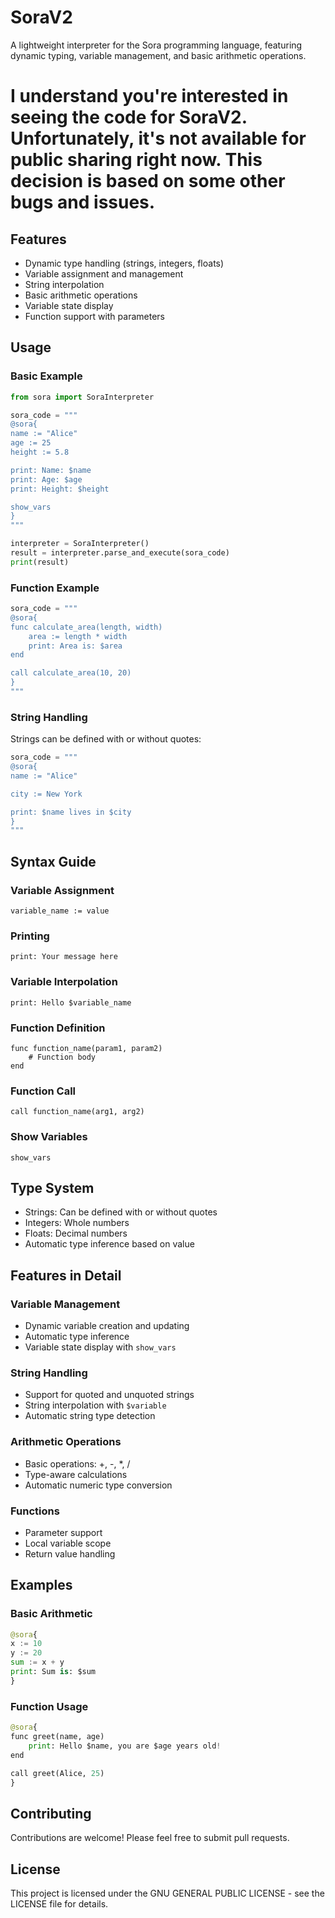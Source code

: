 # SoraV2

A lightweight interpreter for the Sora programming language, featuring dynamic typing, variable management, and basic arithmetic operations.

# I understand you're interested in seeing the code for SoraV2. Unfortunately, it's not available for public sharing right now. This decision is based on some other bugs and issues.

## Features

- Dynamic type handling (strings, integers, floats)
- Variable assignment and management
- String interpolation
- Basic arithmetic operations
- Variable state display
- Function support with parameters

## Usage

### Basic Example

```python
from sora import SoraInterpreter

sora_code = """
@sora{
name := "Alice"
age := 25
height := 5.8

print: Name: $name
print: Age: $age
print: Height: $height

show_vars
}
"""

interpreter = SoraInterpreter()
result = interpreter.parse_and_execute(sora_code)
print(result)
```

### Function Example

```python
sora_code = """
@sora{
func calculate_area(length, width)
    area := length * width
    print: Area is: $area
end

call calculate_area(10, 20)
}
"""
```

### String Handling

Strings can be defined with or without quotes:
```python
sora_code = """
@sora{
name := "Alice"

city := New York

print: $name lives in $city
}
"""
```

## Syntax Guide

### Variable Assignment
```
variable_name := value
```

### Printing
```
print: Your message here
```

### Variable Interpolation
```
print: Hello $variable_name
```

### Function Definition
```
func function_name(param1, param2)
    # Function body
end
```

### Function Call
```
call function_name(arg1, arg2)
```

### Show Variables
```
show_vars
```


## Type System

- Strings: Can be defined with or without quotes
- Integers: Whole numbers
- Floats: Decimal numbers
- Automatic type inference based on value

## Features in Detail

### Variable Management
- Dynamic variable creation and updating
- Automatic type inference
- Variable state display with `show_vars`

### String Handling
- Support for quoted and unquoted strings
- String interpolation with `$variable`
- Automatic string type detection

### Arithmetic Operations
- Basic operations: +, -, *, /
- Type-aware calculations
- Automatic numeric type conversion

### Functions
- Parameter support
- Local variable scope
- Return value handling

## Examples

### Basic Arithmetic
```python
@sora{
x := 10
y := 20
sum := x + y
print: Sum is: $sum
}
```

### Function Usage
```python
@sora{
func greet(name, age)
    print: Hello $name, you are $age years old!
end

call greet(Alice, 25)
}
```

## Contributing

Contributions are welcome! Please feel free to submit pull requests.

## License

This project is licensed under the  GNU GENERAL PUBLIC LICENSE - see the LICENSE file for details.
